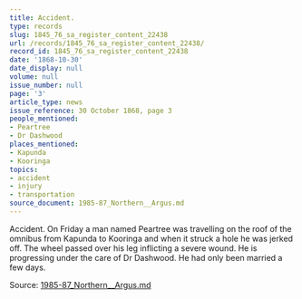 ```yaml
---
title: Accident.
type: records
slug: 1845_76_sa_register_content_22438
url: /records/1845_76_sa_register_content_22438/
record_id: 1845_76_sa_register_content_22438
date: '1868-10-30'
date_display: null
volume: null
issue_number: null
page: '3'
article_type: news
issue_reference: 30 October 1868, page 3
people_mentioned:
- Peartree
- Dr Dashwood
places_mentioned:
- Kapunda
- Kooringa
topics:
- accident
- injury
- transportation
source_document: 1985-87_Northern__Argus.md
---
```


Accident.  On Friday a man named Peartree was travelling on the roof of the omnibus from Kapunda to Kooringa and when it struck a hole he was jerked off.  The wheel passed over his leg inflicting a severe wound.  He is progressing under the care of Dr Dashwood.  He had only been married a few days.

Source: [1985-87_Northern__Argus.md](/downloads/markdown/1985-87_Northern__Argus.md)
